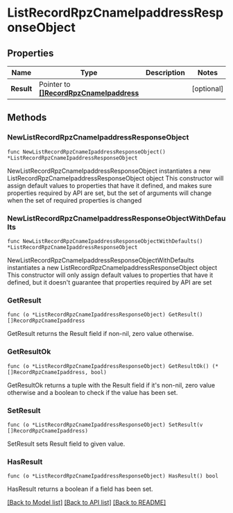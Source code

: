 # ListRecordRpzCnameIpaddressResponseObject

## Properties

Name | Type | Description | Notes
------------ | ------------- | ------------- | -------------
**Result** | Pointer to [**[]RecordRpzCnameIpaddress**](RecordRpzCnameIpaddress.md) |  | [optional] 

## Methods

### NewListRecordRpzCnameIpaddressResponseObject

`func NewListRecordRpzCnameIpaddressResponseObject() *ListRecordRpzCnameIpaddressResponseObject`

NewListRecordRpzCnameIpaddressResponseObject instantiates a new ListRecordRpzCnameIpaddressResponseObject object
This constructor will assign default values to properties that have it defined,
and makes sure properties required by API are set, but the set of arguments
will change when the set of required properties is changed

### NewListRecordRpzCnameIpaddressResponseObjectWithDefaults

`func NewListRecordRpzCnameIpaddressResponseObjectWithDefaults() *ListRecordRpzCnameIpaddressResponseObject`

NewListRecordRpzCnameIpaddressResponseObjectWithDefaults instantiates a new ListRecordRpzCnameIpaddressResponseObject object
This constructor will only assign default values to properties that have it defined,
but it doesn't guarantee that properties required by API are set

### GetResult

`func (o *ListRecordRpzCnameIpaddressResponseObject) GetResult() []RecordRpzCnameIpaddress`

GetResult returns the Result field if non-nil, zero value otherwise.

### GetResultOk

`func (o *ListRecordRpzCnameIpaddressResponseObject) GetResultOk() (*[]RecordRpzCnameIpaddress, bool)`

GetResultOk returns a tuple with the Result field if it's non-nil, zero value otherwise
and a boolean to check if the value has been set.

### SetResult

`func (o *ListRecordRpzCnameIpaddressResponseObject) SetResult(v []RecordRpzCnameIpaddress)`

SetResult sets Result field to given value.

### HasResult

`func (o *ListRecordRpzCnameIpaddressResponseObject) HasResult() bool`

HasResult returns a boolean if a field has been set.


[[Back to Model list]](../README.md#documentation-for-models) [[Back to API list]](../README.md#documentation-for-api-endpoints) [[Back to README]](../README.md)


